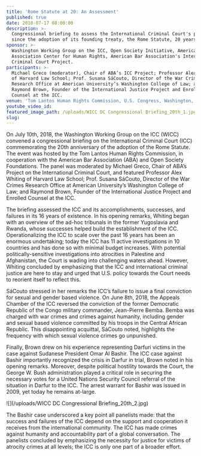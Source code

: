 ```yaml
---
title: 'Rome Statute at 20: An Assessment'
published: true
date: 2018-07-17 08:00:00
description: >-
  Congressional briefing to assess the International Criminal Court's progress
  since the adoption of its founding treaty, the Rome Statute, 20 years ago.
sponsor: >-
  Washington Working Group on the ICC, Open Society Initiative, American Bar
  Association Center for Human Rights, American Bar Association's International
  Criminal Court Project.
participants: >-
  Michael Greco (moderator), Chair of ABA’s ICC Project; Professor Alex Whiting
  of Harvard Law School; Prof. Susana SáCouto, Director of the War Crimes
  Research Office at American University’s Washington College of Law; and
  Raymond Brown, Founder of the International Justice Project and Enrolled
  Counsel at the ICC.
venue: 'Tom Lantos Human Rights Commission, U.S. Congress, Washington, D.C.'
youtube_video_id:
featured_image_path: /uploads/WICC DC Congressional Briefing_20th_1.jpg
slug:
---
```


On July 10th, 2018, the Washington Working Group on the ICC (WICC) convened a congressional briefing on the International Criminal Court (ICC) commemorating the 20th anniversary of the adoption of the Rome Statute. The event was hosted by the Tom Lantos Human Rights Commission, in cooperation with the American Bar Association (ABA) and Open Society Foundations. The panel was moderated by Michael Greco, Chair of ABA’s Project on the International Criminal Court, and featured Professor Alex Whiting of Harvard Law School; Prof. Susana S&aacute;Couto, Director of the War Crimes Research Office at American University’s Washington College of Law; and Raymond Brown, Founder of the International Justice Project and Enrolled Counsel at the ICC.

The briefing assessed the ICC and its accomplishments, successes, and failures in its 16 years of existence. In his opening remarks, Whiting began with an overview of the ad-hoc tribunals in the former Yugoslavia and Rwanda, whose successes helped build the establishment of the ICC. Operationalizing the ICC to scale over the past 16 years has been an enormous undertaking; today the ICC has 11 active investigations in 10 countries and has done so with minimal budget increases. With potential politically-sensitive investigations into atrocities in Palestine and Afghanistan, the Court is wading into challenging waters ahead. However, Whiting concluded by emphasizing that the ICC and international criminal justice are here to stay and urged that U.S. policy towards the Court needs to reorient itself to reflect this.

S&aacute;Couto stressed in her remarks the ICC’s failure to issue a final conviction for sexual and gender based violence. On June 8th, 2018, the Appeals Chamber of the ICC reversed the conviction of the former Democratic Republic of the Congo military commander, Jean-Pierre Bemba. Bemba was charged with war crimes and crimes against humanity, including gender and sexual based violence committed by his troops in the Central African Republic. This disappointing acquittal, S&aacute;Couto noted, highlights the frequency with which sexual violence crimes go unpunished.

Finally, Brown drew on his experience representing Darfuri victims in the case against Sudanese President Omar Al Bashir. The ICC case against Bashir importantly recognized the crisis in Darfur in trial, Brown noted in his opening remarks. Moreover, despite political hostility towards the Court, the George W. Bush administration played a critical role in securing the necessary votes for a United Nations Security Council referral of the situation in Darfur to the ICC. The arrest warrant for Bashir was issued in 2009, yet today he remains at-large.

![](/uploads/WICC DC Congressional Briefing_20th_2.jpg)

The Bashir case underscored a key point all panelists made: that the success and failures of the ICC depend on the support and cooperation it receives from the international community. The ICC has made crimes against humanity and accountability part of a global conversation. The panelists concluded by emphasizing the necessity for justice for victims of atrocity crimes at all levels; the ICC is only one part of a broader effort.